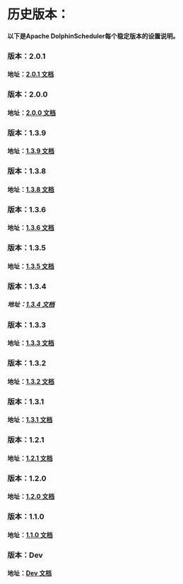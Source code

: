 # 历史版本：
#### 以下是Apache DolphinScheduler每个稳定版本的设置说明。

### 版本：2.0.1

#### 地址：[2.0.1 文档](https://dolphinscheduler.apache.org/zh-cn/docs/2.0.1/user_doc/guide/quick-start.html)

### 版本：2.0.0

#### 地址：[2.0.0 文档](https://dolphinscheduler.apache.org/zh-cn/docs/2.0.0/user_doc/guide/quick-start.html)

### 版本：1.3.9

#### 地址：[1.3.9 文档](https://dolphinscheduler.apache.org/zh-cn/docs/1.3.9/user_doc/quick-start.html)

### 版本：1.3.8

#### 地址：[1.3.8 文档](https://dolphinscheduler.apache.org/zh-cn/docs/1.3.8/user_doc/quick-start.html)

### 版本：1.3.6

#### 地址：[1.3.6 文档](https://dolphinscheduler.apache.org/zh-cn/docs/1.3.6/user_doc/quick-start.html)

### 版本：1.3.5

#### 地址：[1.3.5 文档](https://dolphinscheduler.apache.org/zh-cn/docs/1.3.5/user_doc/quick-start.html)

### 版本：1.3.4

##### 地址：[1.3.4 文档](https://dolphinscheduler.apache.org/zh-cn/docs/1.3.4/user_doc/quick-start.html)

### 版本：1.3.3

#### 地址：[1.3.3 文档](https://dolphinscheduler.apache.org/zh-cn/docs/1.3.4/user_doc/quick-start.html)

### 版本：1.3.2

#### 地址：[1.3.2 文档](https://dolphinscheduler.apache.org/zh-cn/docs/1.3.2/user_doc/quick-start.html)

### 版本：1.3.1

#### 地址：[1.3.1 文档](https://dolphinscheduler.apache.org/zh-cn/docs/1.3.1/user_doc/quick-start.html)

### 版本：1.2.1

#### 地址：[1.2.1 文档](https://dolphinscheduler.apache.org/zh-cn/docs/1.2.1/user_doc/quick-start.html)

### 版本：1.2.0

#### 地址：[1.2.0 文档](https://dolphinscheduler.apache.org/zh-cn/docs/1.2.0/user_doc/quick-start.html)

### 版本：1.1.0

#### 地址：[1.1.0 文档](https://dolphinscheduler.apache.org/zh-cn/docs/1.2.0/user_doc/quick-start.html)

### 版本：Dev

#### 地址：[Dev 文档](https://dolphinscheduler.apache.org/zh-cn/docs/dev/user_doc/guide/quick-start.html)
